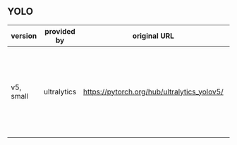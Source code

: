 ## YOLO

| version | provided by | original URL | Proxy |
| ------- | ----------- | ------------ | ----- |
| v5, small | ultralytics | https://pytorch.org/hub/ultralytics_yolov5/ | - [hubconf](yolo/v5/ultralytics/v3.1/hubconf.py)<br>- [model](yolo/v5/ultralytics/v3.1/models.tar.gz)<br>- [utils that model depends on](yolo/v5/ultralytics/v3.1/utils.tar.gz)<br>- [weights](yolo/v5/ultralytics/v3.1/weights/yolov5s.pt)<br> |


